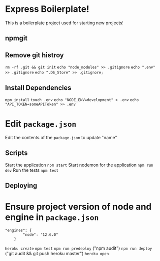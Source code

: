 # Express Boilerplate!
This is a boilerplate project used for starting new projects!

## npmgit
## Remove git histroy
`rm -rf .git && git init`
`echo "node_modules" >> .gitignore`
`echo ".env" >> .gitignore`
`echo ".DS_Store" >> .gitignore;`

## Install Dependencies
`npm install`
`touch .env`
`echo "NODE_ENV=development" > .env`
`echo "API_TOKEN=someAPIToken" >> .env`

# Edit `package.json`
Edit the contents of the `package.json` to update "name"

## Scripts
Start the application `npm start`
Start nodemon for the application `npm run dev`
Run the tests `npm test`

## Deploying
# Ensure project version of node and engine in `package.json`
    "engines": {
            "node": "12.6.0"
        }

`heroku create`
`npm test`
`npm run predeploy` ("npm audit")
`npm run deploy` ("git audit && git push heroku master")
`heroku open`